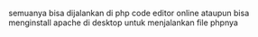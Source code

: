 semuanya bisa dijalankan di php code editor online ataupun bisa menginstall apache di desktop untuk menjalankan file phpnya
